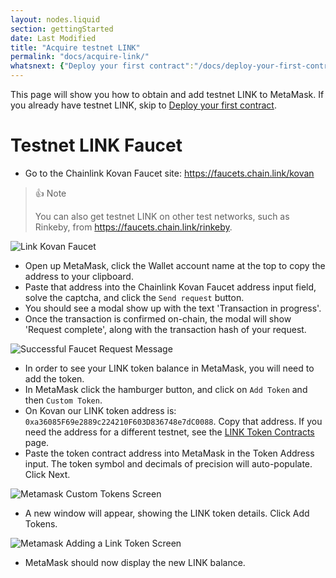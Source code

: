 ```yaml
---
layout: nodes.liquid
section: gettingStarted
date: Last Modified
title: "Acquire testnet LINK"
permalink: "docs/acquire-link/"
whatsnext: {"Deploy your first contract":"/docs/deploy-your-first-contract/"}
---
```

This page will show you how to obtain and add testnet LINK to MetaMask. If you already have testnet LINK, skip to [Deploy your first contract](../deploy-your-first-contract/).

# Testnet LINK Faucet

* Go to the Chainlink Kovan Faucet site: https://faucets.chain.link/kovan

> 👍 Note
>
> You can also get testnet LINK on other test networks, such as Rinkeby, from https://faucets.chain.link/rinkeby.

![Link Kovan Faucet](/files/faucet.png)

* Open up MetaMask, click the Wallet account name at the top to copy the address to your clipboard.
* Paste that address into the Chainlink Kovan Faucet address input field, solve the captcha, and click the `Send request` button.
* You should see a modal show up with the text 'Transaction in progress'.
* Once the transaction is confirmed on-chain, the modal will show 'Request complete', along with the transaction hash of your request.


![Successful Faucet Request Message](/files/faucet-success.png)

* In order to see your LINK token balance in MetaMask, you will need to add the token.
* In MetaMask click the hamburger button, and click on `Add Token` and then `Custom Token`.
* On Kovan our LINK token address is: `0xa36085F69e2889c224210F603D836748e7dC0088`. Copy that address. If you need the address for a different testnet, see the [LINK Token Contracts](/docs/link-token-contracts/) page.
* Paste the token contract address into MetaMask in the Token Address input. The token symbol and decimals of precision will auto-populate. Click Next.

![Metamask Custom Tokens Screen](/files/7d69188-metamask.png)

* A new window will appear, showing the LINK token details. Click Add Tokens.

![Metamask Adding a Link Token Screen](/files/d30579b-metamask.png)

* MetaMask should now display the new LINK balance.
